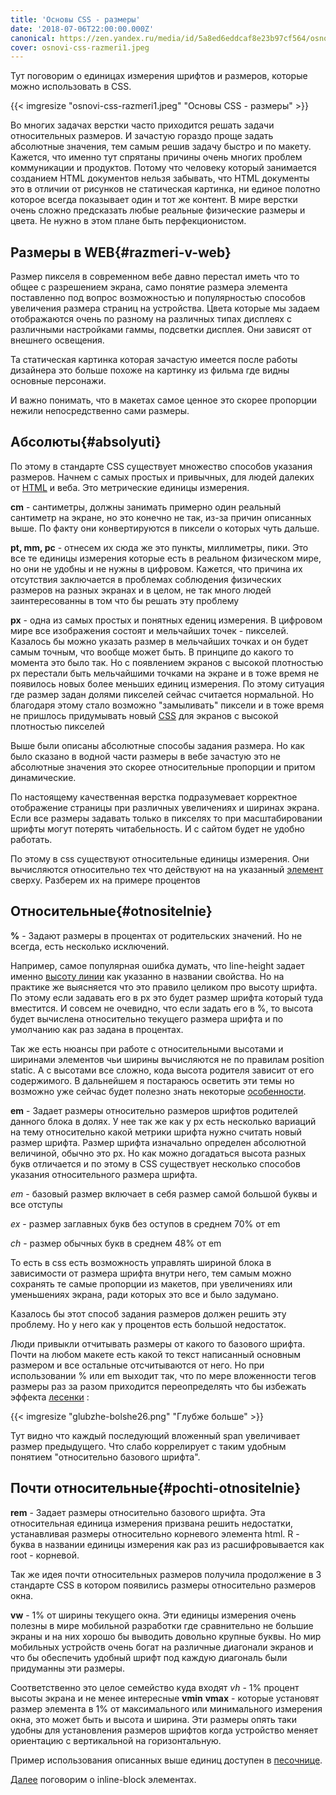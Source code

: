 ```yaml
---
title: 'Основы CSS - размеры'
date: '2018-07-06T22:00:00.000Z'
canonical: https://zen.yandex.ru/media/id/5a8ed6eddcaf8e23b97cf564/osnovy-css-razmery-5b1e6bd39b403c334853e6b3
cover: osnovi-css-razmeri1.jpeg
---
```

Тут поговорим о единицах измерения шрифтов и размеров, которые можно использовать в CSS.

<!--more-->
{{< imgresize "osnovi-css-razmeri1.jpeg" "Основы CSS - размеры" >}} 

Во многих задачах верстки часто приходится решать задачи относительных размеров. И зачастую гораздо проще задать абсолютные значения, тем самым решив задачу быстро и по макету. Кажется, что именно тут спрятаны причины очень многих проблем коммуникации и продуктов. Потому что человеку который занимается созданием HTML документов нельзя забывать, что HTML документы это в отличии от рисунков не статическая картинка, ни единое полотно которое всегда показывает один и тот же контент. В мире верстки очень сложно предсказать любые реальные физические размеры и цвета. Не нужно в этом плане быть перфекционистом.

## Размеры в WEB{#razmeri-v-web} 

Размер пикселя в современном вебе давно перестал иметь что то общее с разрешением экрана, само понятие размера элемента поставленно под вопрос возможностью и популярностью способов увеличения размера страниц на устройства. Цвета которые мы задаем отображаются очень по разному на различных типах дисплеях с различными настройками гаммы, подсветки дисплея. Они зависят от внешнего освещения.

Та статическая картинка которая зачастую имеется после работы дизайнера это больше похоже на картинку из фильма где видны основные персонажи.

И важно понимать, что в макетах самое ценное это скорее пропорции нежили непосредственно сами размеры.

## Абсолюты{#absolyuti} 

По этому в стандарте CSS существует множество способов указания размеров. Начнем с самых простых и привычных, для людей далеких от [HTML](/blog/osnovi-html) и веба. Это метрические единицы измерения.

**cm** - сантиметры, должны занимать примерно один реальный сантиметр на экране, но это конечно не так, из-за причин описанных выше. По факту они конвертируются в пиксели о которых чуть дальше.

**pt, mm, pc** - отнесем их сюда же это пункты, миллиметры, пики. Это все те единицы измерения которые есть в реальном физическом мире, но они не удобны и не нужны в цифровом. Кажется, что причина их отсутствия заключается в проблемах соблюдения физических размеров на разных экранах и в целом, не так много людей заинтересованны в том что бы решать эту проблему

**px** - одна из самых простых и понятных едениц измерения. В цифровом мире все изображения состоят и мельчайших точек - пикселей. Казалось бы можно указать размер в мельчайших точках и он будет самым точным, что вообще может быть. В принципе до какого то момента это было так. Но с появлением экранов с высокой плотностью px перестали быть мельчайшими точками на экране и в тоже время не появилось новых более меньших единиц измерения. По этому ситуация где размер задан долями пикселей сейчас считается нормальной. Но благодаря этому стало возможно "замыливать" пиксели и в тоже время не пришлось придумывать новый [CSS](/blog/osnovi-css-uroven-pravil) для экранов с высокой плотностью пикселей

Выше были описаны абсолютные способы задания размера. Но как было сказано в водной части размеры в вебе зачастую это не абсолютные значения это скорее относительные пропорции и притом динамические.

По настоящему качественная верстка подразумевает корректное отображение страницы при различных увеличениях и ширинах экрана. Если все размеры задавать только в пикселях то при масштабировании шрифты могут потерять читабельность. И с сайтом будет не удобно работать.

По этому в css существуют относительные единицы измерения. Они вычисляются относительно тех что действуют на на указанный [элемент](/blog/css-bloki-blochnie-elementi) сверху. Разберем их на примере процентов

## Относительные{#otnositelnie} 

**%** - Задают размеры в процентах от родительских значений. Но не всегда, есть несколько исключений.

Например, самое популярная ошибка думать, что line-height задает именно [высоту линии](/blog/css-bloki-inline) как указанно в названии свойства. Но на практике же выясняется что это правило целиком про высоту шрифта. По этому если задавать его в px это будет размер шрифта который туда вместится. И совсем не очевидно, что если задать его в %, то высота будет вычислена относительно текущего размера шрифта и по умолчанию как раз задана в процентах.

Так же есть нюансы при работе с относительными высотами и ширинами элементов чьи ширины вычисляются не по правилам position static. А с высотами все сложно, кода высота родителя зависит от его содержимого. В дальнейшем я постараюсь осветить эти темы но возможно уже сейчас будет полезно знать некоторые [особенности](https://learn.javascript.ru/height-percent).

**em** - Задает размеры относительно размеров шрифтов родителей данного блока в долях. У нее так же как у px есть несколько вариаций на тему относительно какой метрики шрифта нужно считать новый размер шрифта. Размер шрифта изначально определен абсолютной величиной, обычно это px. Но как можно догадаться высота разных букв отличается и по этому в CSS существует несколько способов указания относительного размера шрифта.

*em* - базовый размер включает в себя размер самой большой буквы и все отступы

*ex* - размер заглавных букв без оступов в среднем 70% от em

*ch* - размер обычных букв в среднем 48% от em

То есть в css есть возможность управлять шириной блока в зависимости от размера шрифта внутри него, тем самым можно сохранять те самые пропорции из макетов, при увеличениях или уменьшениях экрана, ради которых это все и было задумано.

Казалось бы этот способ задания размеров должен решить эту проблему. Но у него как у процентов есть большой недостаток.

Люди привыкли отчитывать размеры от какого то базового шрифта. Почти на любом макете есть какой то текст написанный основным размером и все остальные отсчитываются от него. Но при использовании % или em выходит так, что по мере вложенности тегов размеры раз за разом приходится переопределять что бы избежать эффекта [лесенки](https://codepen.io/ErDmKo/pen/mKNrKK) :

{{< imgresize "glubzhe-bolshe26.png" "Глубже больше" >}} 

Тут видно что каждый последующий вложенный span увеличивает размер предыдущего. Что слабо коррелирует с таким удобным понятием "относительно базового шрифта".

## Почти относительные{#pochti-otnositelnie} 

**rem** - Задает размеры относительно базового шрифта. Эта относительная единица измерения призвана решить недостатки, устанавливая размеры относительно корневого элемента html. R - буква в названии единицы измерения как раз из расшифровывается как root - корневой.

Так же идея почти относительных размеров получила продолжение в 3 стандарте CSS в котором появились размеры относительно размеров окна.

**vw** - 1% от ширины текущего окна. Эти единицы измерения очень полезны в мире мобильной разработки где сравнительно не большие экраны и на них хорошо бы выводить довольно крупные буквы. Но мир мобильных устройств очень богат на различные диагонали экранов и что бы обеспечить удобный шрифт под каждую диагональ были придуманны эти размеры.

Соответственно это целое семейство куда входят *vh* - 1% процент высоты экрана и не менее интересные **vmin** **vmax** - которые установят размер элемента в 1% от максимального или минимального измерения окна, это может быть и высота и ширина. Эти размеры опять таки удобны для установления размеров шрифтов когда устройство меняет ориентацию с вертикальной на горизонтальную.

Пример использования описанных выше единиц доступен в [песочнице](https://codepen.io/ErDmKo/pen/yEmJoq).

 [Далее](/blog/css-bloki-inline-block) поговорим о inline-block элементах.

